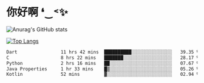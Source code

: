 # 你好啊 ❛‿˂✨

![Anurag's GitHub stats](https://github-readme-stats.vercel.app/api?username=ZombieFly&count_private=true&show_icons=true)

[![Top Langs](https://github-readme-stats.vercel.app/api/top-langs/?username=ZombieFly&layout=compact&count_private=true&hide=Ruby,makefile)](https://github.com/anuraghazra/github-readme-stats)

<!--START_SECTION:waka-->

```txt
Dart                11 hrs 42 mins  ██████████░░░░░░░░░░░░░░░   39.35 %
C                   8 hrs 22 mins   ███████░░░░░░░░░░░░░░░░░░   28.17 %
Python              2 hrs 16 mins   ██░░░░░░░░░░░░░░░░░░░░░░░   07.67 %
Java Properties     1 hr 33 mins    █▒░░░░░░░░░░░░░░░░░░░░░░░   05.26 %
Kotlin              52 mins         ▓░░░░░░░░░░░░░░░░░░░░░░░░   02.94 %
```

<!--END_SECTION:waka-->
